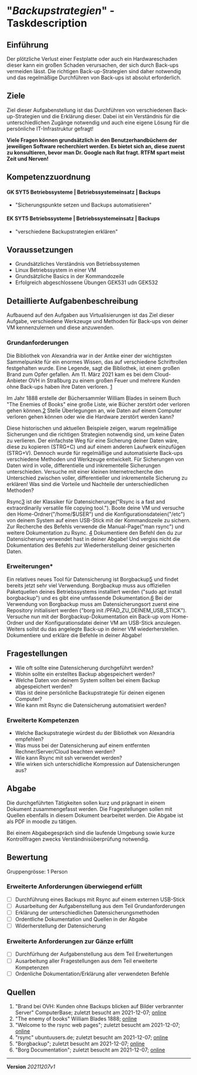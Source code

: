 # "*Backupstrategien*" - Taskdescription

## Einführung
Der plötzliche Verlust einer Festplatte oder auch ein Hardwareschaden dieser kann ein großen Schaden verursachen, der sich durch Back-ups vermeiden lässt. Die richtigen Back-up-Strategien sind daher notwendig und das regelmäßige Durchführen von Back-ups ist absolut erforderlich.

## Ziele
Ziel dieser Aufgabenstellung ist das Durchführen von verschiedenen Back-up-Strategien und die Erklärung dieser. Dabei ist ein Verständnis für die unterschiedlichen Zugänge notwendig und auch eine eigene Lösung für die persönliche IT-Infrastruktur gefragt!

**Viele Fragen können grundsätzlich in den Benutzerhandbüchern der jeweiligen Software recherchiert werden. Es bietet sich an, diese zuerst zu konsultieren, bevor man Dr. Google nach Rat fragt. RTFM spart meist Zeit und Nerven!**

## Kompetenzzuordnung
#### GK SYT5 Betriebssysteme | Betriebssystemeinsatz | Backups
* "Sicherungspunkte setzen und Backups automatisieren"

#### EK SYT5 Betriebssysteme | Betriebssystemeinsatz | Backups
* "verschiedene Backupstrategien erklären"

## Voraussetzungen
* Grundsätzliches Verständnis von Betriebssystemen
* Linux Betriebssystem in einer VM 
* Grundsätzliche Basics in der Kommandozeile 
* Erfolgreich abgeschlossene Übungen GEK531 udn GEK532 

## Detaillierte Aufgabenbeschreibung
Aufbauend auf den Aufgaben aus Virtualisierungen ist das Ziel dieser Aufgabe, verschiedene Werkzeuge und Methoden für Back-ups von deiner VM kennenzulernen und diese anzuwenden.

### Grundanforderungen
Die Bibliothek von Alexandria war in der Antike einer der wichtigsten Sammelpunkte für ein enormes Wissen, das auf verschiedene Schriftrollen festgehalten wurde. Eine Legende, sagt die Bibliothek, ist einem großen Brand zum Opfer gefallen. Am 11. März 2021 kam es bei dem Cloud-Anbieter OVH in Straßburg zu einem großen Feuer und mehrere Kunden ohne Back-ups haben ihre Daten verloren. [1](https://www.computerbase.de/2021-03/brand-ovh-feuer-rechenzentrum/)

Im Jahr 1888 erstelle der Büchersammler William Blades in seinem Buch "The Enemies of Books" eine große Liste, wie Bücher zerstört oder verloren gehen können.[2](https://archive.org/details/enemiesbooks01bladgoog) Stelle Überlegungen an, wie Daten auf einem Computer verloren gehen können oder wie die Hardware zerstört werden kann?

Diese historischen und aktuellen Beispiele zeigen, warum regelmäßige Sicherungen und die richtigen Strategien notwendig sind, um keine Daten zu verlieren. Der einfachste Weg für eine Sicherung deiner Daten wäre, diese zu kopieren (STRG+C) und auf einem anderen Laufwerk einzufügen (STRG+V). Dennoch wurde für regelmäßige und automatisierte Back-ups verschiedene Methoden und Werkzeuge entwickelt. Für Sicherungen von Daten wird in volle, differentielle und inkrementelle Sicherungen unterschieden. Versuche mit einer kleinen Internetrecherche den Unterschied zwischen voller, differentieller und inkrementelle Sicherung zu erklären! Was sind die Vorteile und Nachteile der unterschiedlichen Methoden?

Rsync[3](https://rsync.samba.org/) ist der Klassiker für Datensicherunge("Rsync  is a fast and extraordinarily versatile file copying tool."). Boote deine VM und versuche den Home-Ordner("/home/$USER") und die Konfigurationsdateien("/etc") von deinem System auf einen USB-Stick mit der Kommandozeile zu sichern. Zur Recherche des Befehls verwende die Manual-Page("man rsync") und weitere Dokumentation zu Rsync. [4](https://wiki.ubuntuusers.de/rsync/) Dokumentiere den Befehl den du zur Datensicherung verwendet hast in deiner Abgabe! Und vergiss nicht die Dokumentation des Befehls zur Wiederherstellung deiner gesicherten Daten.

### Erweiterungen* 
Ein relatives neues Tool für Datensicherung ist Borgbackup[5](https://www.borgbackup.org/) und findet bereits jetzt sehr viel Verwendung. Borgbackup muss aus offiziellen Paketquellen deines Betriebssystems installiert werden ("sudo apt install borgbackup") und es gibt eine umfassende Dokumentation.[6](https://borgbackup.readthedocs.io) Bei der Verwendung von Borgbackup muss am Datensicherungsort zuerst eine Repository initialisiert werden ("borg init /PFAD_ZU_DEINEM_USB_STICK"). Versuche nun mit der Borgbackup-Dokumentation ein Back-up vom Home-Ordner und der Konfigurationsdatei deiner VM am USB-Stick anzulegen. Weiters sollst du das angelegte Back-up in deiner VM wiederherstellen. Dokumentiere und erkläre die Befehle in deiner Abgabe!

## Fragestellungen
* Wie oft sollte eine Datensicherung durchgeführt werden?
* Wohin sollte ein erstelltes Backup abgespeichert werden? 
* Welche Daten von deinem System sollten bei einem Backup abgespeichert werden?
* Was ist deine persönliche Backupstrategie für deinen eigenen Computer? 
* Wie kann mit Rsync die Datensicherung automatisiert werden?

### Erweiterte Kompetenzen
* Welche Backupstrategie würdest du der Bibliothek von Alexandria empfehlen? 
* Was muss bei der Datensicherung auf einem entfernten Rechner/Server/Cloud beachten werden?
* Wie kann Rsync mit ssh verwendet werden?
* Wie wirken sich unterschidliche Kompression auf Datensicherungen aus? 

## Abgabe
Die durchgeführten Tätigkeiten sollen kurz und prägnant in einem Dokument zusammengefasst werden. Die Fragestellungen sollen mit Quellen ebenfalls in diesem Dokument bearbeitet werden. Die Abgabe ist als PDF in moodle zu tätigen.

Bei einem Abgabegespräch sind die laufende Umgebung sowie kurze Kontrollfragen zwecks Verständnisüberprüfung notwendig.

## Bewertung
Gruppengrösse: 1 Person
### Erweiterte Anforderungen **überwiegend erfüllt**
- [ ] Durchführung eines Backups mit Rsync auf einem externen USB-Stick
- [ ] Ausarbeitung der Aufgabenstellung aus dem Teil Grundanforderungen
- [ ] Erklärung der unterschiedlichen Datensicherungsmethoden
- [ ] Ordentliche Dokumentation und Quellen in der Abgabe
- [ ] Widerherstellung der Datensicherung
### Erweiterte Anforderungen **zur Gänze erfüllt**
- [ ] Durchfürhung der Aufgabenstellung aus dem Teil Erweitertungen
- [ ] Ausarbeitung aller Fragestellungen aus dem Teil erweiterte Kompetenzen
- [ ] Ordenliche Dokumentation/Erklärung aller verwendeten Befehle

## Quellen
1. "Brand bei OVH: Kunden ohne Backups blicken auf Bilder verbrannter Server" ComputerBase; zuletzt besucht am 2021-12-07; [online](https://www.computerbase.de/2021-03/brand-ovh-feuer-rechenzentrum/)
2. "The enemy of books" William Blades 1888; [online](https://archive.org/details/enemiesbooks01bladgoog)
3. "Welcome to the rsync web pages"; zuletzt besucht am 2021-12-07; [online ](https://rsync.samba.org/)
4. "rsync" ubuntuusers.de; zuletzt besucht am 2021-12-07; [online](https://wiki.ubuntuusers.de/rsync/)
5. "Borgbackup"; zuletzt besucht am 2021-12-07; [online](https://www.borgbackup.org/) 
6. "Borg Documentation"; zuletzt besucht am 2021-12-07; [online](https://borgbackup.readthedocs.io/en/stable/)


---
**Version** *20211207v1*
